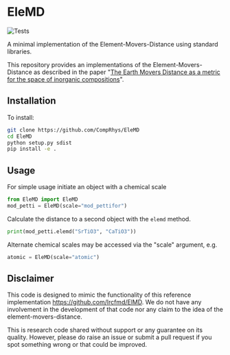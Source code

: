 # EleMD

![Tests](https://github.com/CompRhys/EleMD/workflows/Tests/badge.svg)

A minimal implementation of the Element-Movers-Distance using standard libraries.

This repository provides an implementations of the Element-Movers-Distance as described in the paper "[The Earth Movers Distance as a metric for the space of inorganic compositions](https://chemrxiv.org/articles/preprint/The_Earth_Mover_s_Distance_as_a_Metric_for_the_Space_of_Inorganic_Compositions/12777566)".

## Installation

To install:

```bash
git clone https://github.com/CompRhys/EleMD
cd EleMD
python setup.py sdist
pip install -e .
```

## Usage
For simple usage initiate an object with a chemical scale

```python
from EleMD import EleMD
mod_petti = EleMD(scale="mod_pettifor")
```

Calculate the distance to a second object with the `elemd` method.

```python
print(mod_petti.elemd("SrTiO3", "CaTiO3"))
```

Alternate chemical scales may be accessed via the "scale" argument, e.g.

```python
atomic = EleMD(scale="atomic")
```

## Disclaimer

This code is designed to mimic the functionality of this reference implementation https://github.com/lrcfmd/ElMD. We do not have any involvement in the development of that code nor any claim to the idea of the element-movers-distance.

This is research code shared without support or any guarantee on its quality. However, please do raise an issue or submit a pull request if you spot something wrong or that could be improved.
